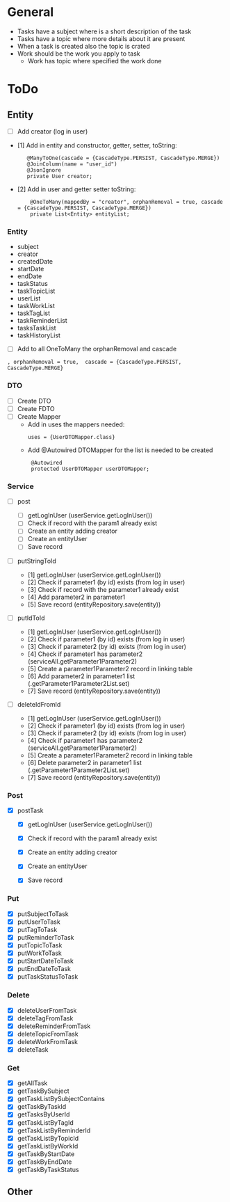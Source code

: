 # General

- Tasks have a subject where is a short description of the task
- Tasks have a topic where more details about it are present
- When a task is created also the topic is crated
- Work should be the work you apply to task
  - Work has topic where specified the work done

# ToDo

## Entity

- [ ] Add creator (log in user)
- [1] Add in entity and constructor, getter, setter, toString:
   ```
      @ManyToOne(cascade = {CascadeType.PERSIST, CascadeType.MERGE})
      @JoinColumn(name = "user_id")
      @JsonIgnore
      private User creator;
  ```
- [2] Add in user and getter setter toString:
  ```
      @OneToMany(mappedBy = "creator", orphanRemoval = true, cascade = {CascadeType.PERSIST, CascadeType.MERGE})
      private List<Entity> entityList;
  ```
   

### Entity
- subject
- creator
- createdDate
- startDate
- endDate
- taskStatus
- taskTopicList
- userList
- taskWorkList
- taskTagList
- taskReminderList
- tasksTaskList
- taskHistoryList

- [ ] Add to all OneToMany the orphanRemoval and cascade
```
, orphanRemoval = true,  cascade = {CascadeType.PERSIST, CascadeType.MERGE}
```


### DTO
- [ ] Create DTO
- [ ] Create FDTO
- [ ] Create Mapper
  - Add in uses the mappers needed:
    ```
    uses = {UserDTOMapper.class}
    ```
  - Add @Autowired DTOMapper for the list is needed to be created
    ```
     @Autowired
     protected UserDTOMapper userDTOMapper;
    ```


### Service
- [ ] post
  - [ ] getLogInUser (userService.getLogInUser())
  - [ ] Check if record with the param1 already exist
  - [ ] Create an entity adding creator
  - [ ] Create an entityUser
  - [ ] Save record
  
- [ ] putStringToId
  - [1] getLogInUser (userService.getLogInUser())
  - [2] Check if parameter1 (by id) exists (from log in user)
  - [3] Check if record with the parameter1 already exist
  - [4] Add parameter2 in parameter1
  - [5] Save record (entityRepository.save(entity))

- [ ] putIdToId
  - [1] getLogInUser (userService.getLogInUser())
  - [2] Check if parameter1 (by id) exists (from log in user)
  - [3] Check if parameter2 (by id) exists (from log in user)
  - [4] Check if parameter1 has parameter2 (serviceAll.getParameter1Parameter2)
  - [5] Create a parameter1Parameter2 record in linking table
  - [6] Add parameter2 in parameter1 list (.getParameter1Parameter2List.set)
  - [7] Save record (entityRepository.save(entity))

- [ ] deleteIdFromId
  - [1] getLogInUser (userService.getLogInUser())
  - [2] Check if parameter1 (by id) exists (from log in user)
  - [3] Check if parameter2 (by id) exists (from log in user)
  - [4] Check if parameter1 has parameter2 (serviceAll.getParameter1Parameter2)
  - [5] Create a parameter1Parameter2 record in linking table
  - [6] Delete parameter2 in parameter1 list (.getParameter1Parameter2List.set)
  - [7] Save record (entityRepository.save(entity))

### Post
- [x] postTask
  - [x] getLogInUser (userService.getLogInUser())
  - [x] Check if record with the param1 already exist
  - [x] Create an entity adding creator
  - [x] Create an entityUser
  - [x] Save record


### Put
- [x] putSubjectToTask
- [x] putUserToTask
- [x] putTagToTask
- [x] putReminderToTask
- [x] putTopicToTask
- [x] putWorkToTask
- [x] putStartDateToTask
- [x] putEndDateToTask
- [x] putTaskStatusToTask

### Delete
- [x] deleteUserFromTask
- [x] deleteTagFromTask
- [x] deleteReminderFromTask
- [x] deleteTopicFromTask
- [x] deleteWorkFromTask
- [x] deleteTask

### Get
- [x] getAllTask
- [x] getTaskBySubject
- [x] getTaskListBySubjectContains
- [x] getTaskByTaskId
- [x] getTasksByUserId
- [x] getTaskListByTagId
- [x] getTaskListByReminderId
- [x] getTaskListByTopicId
- [x] getTaskListByWorkId
- [x] getTaskByStartDate
- [x] getTaskByEndDate
- [x] getTaskByTaskStatus

## Other

